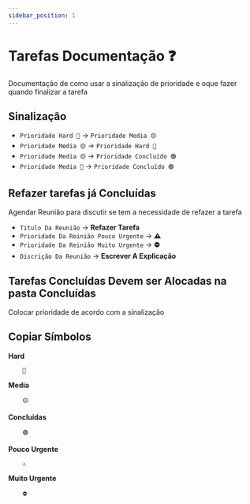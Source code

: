 ```yaml
---
sidebar_position: 1
---
```


# Tarefas Documentação ❓

Documentação de como usar a sinalização de prioridade e oque fazer quando finalizar a tarefa


## Sinalização 

- `Prioridade Hard 🔴` → `Prioridade Media 🟡`
- `Prioridade Media 🟡` → `Prioridade Hard 🔴`
- `Prioridade Media 🟡` → `Prioridade Concluído 🟢`
- `Prioridade Media 🔴` → `Prioridade Concluído 🟢`   

## Refazer tarefas já Concluídas
Agendar Reunião para discutir se tem a necessidade de refazer a tarefa

-  `Titulo Da Reunião` → **Refazer Tarefa**
-  `Prioridade Da Reinião Pouco Urgente` → **⚠️**
-  `Prioridade Da Reinião Muito Urgente` → **⛔**
-  `Discrição Da Reunião` → **Escrever A Explicação**

## Tarefas Concluídas Devem ser Alocadas na pasta Concluídas
Colocar prioridade de acordo com a sinalização


## Copiar Símbolos
**Hard**


        🔴

**Media**

        🟡

**Concluídas**

        🟢

**Pouco Urgente**

        ⚠️

**Muito Urgente**

        ⛔

    



